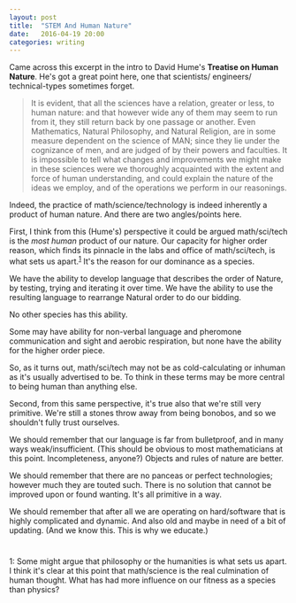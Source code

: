 ```yaml
---
layout: post
title:  "STEM And Human Nature"
date:   2016-04-19 20:00 
categories: writing
---
```


Came across this excerpt in the intro to David Hume's **Treatise on Human Nature**. He's got a great point here, one that scientists/ engineers/ technical-types sometimes forget.

>It is evident, that all the sciences have a relation, greater or less, to human nature: and that however wide any of them may seem to run from it, they still return back by one passage or another. Even Mathematics, Natural Philosophy, and Natural Religion, are in some measure dependent on the science of MAN; since they lie under the cognizance of men, and are judged of by their powers and faculties. It is impossible to tell what changes and improvements we might make in these sciences were we thoroughly acquainted with the extent and force of human understanding, and could explain the nature of the ideas we employ, and of the operations we perform in our reasonings. 

Indeed, the practice of math/science/technology is indeed inherently a product of human nature. And there are two angles/points here.  


First, I think from this (Hume's) perspective it could be argued math/sci/tech is the *most human* product of our nature. Our capacity for higher order reason, which finds its pinnacle in the labs and office of math/sci/tech, is what sets us apart.<sup>[1](#myfootnote1)</sup> It's the reason for our dominance as a species. 

We have the ability to develop language that describes the order of Nature, by testing, trying and iterating it over time. We have the ability to use the resulting language to rearrange Natural order to do our bidding. 

No other species has this ability. 

Some may have ability for non-verbal language and pheromone communication and sight and aerobic respiration, but none have the ability for the higher order piece. 

So, as it turns out, math/sci/tech may not be as cold-calculating or inhuman as it's usually advertised to be. To think in these terms may be more central to being human than anything else. 


Second, from this same perspective, it's true also that we're still very primitive. We're still a stones throw away from being bonobos, and so we shouldn't fully trust ourselves.  

We should remember that our language is far from bulletproof, and in many ways weak/insufficient. (This should be obvious to most mathematicians at this point. Incompleteness, anyone?) Objects and rules of nature are better. 

We should remember that there are no panceas or perfect technologies; however much they are touted such. There is no solution that cannot be improved upon or found wanting. It's all primitive in a way. 

We should remember that after all we are operating on hard/software that is highly complicated and dynamic. And also old and maybe in need of a bit of updating. (And we know this. This is why we educate.) 



# #
<a name="myfootnote1">1</a>: Some might argue that philosophy or the humanities is what sets us apart. I think it's clear at this point that math/science is the real culmination of human thought. What has had more influence on our fitness as a species than physics? 